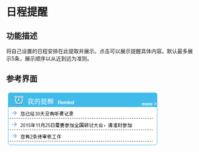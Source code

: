 # 日程提醒

## 功能描述

将自己设置的日程安排在此提取并展示。点击可以展示提醒具体内容。默认最多展示5条，展示顺序以从近到远为准则。

## 参考界面

![](/assets/image006.png)

